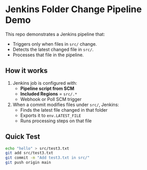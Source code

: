 # Jenkins Folder Change Pipeline Demo

This repo demonstrates a Jenkins pipeline that:
- Triggers only when files in `src/` change.
- Detects the latest changed file in `src/`.
- Processes that file in the pipeline.

## How it works
1. Jenkins job is configured with:
   - **Pipeline script from SCM**
   - **Included Regions** = `src/.*`
   - Webhook or Poll SCM trigger
2. When a commit modifies files under `src/`, Jenkins:
   - Finds the latest file changed in that folder
   - Exports it to `env.LATEST_FILE`
   - Runs processing steps on that file

## Quick Test
```bash
echo "hello" > src/test3.txt
git add src/test3.txt
git commit -m "Add test3.txt in src/"
git push origin main
